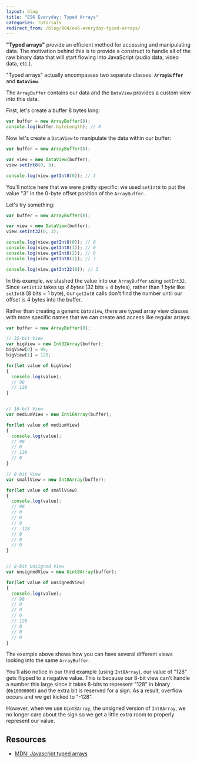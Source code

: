 ```yaml
---
layout: blog
title: "ES6 Everyday: Typed Arrays"
categories: Tutorials
redirect_from: /blog/904/es6-everyday-typed-arrays/
---
```


**"Typed arrays"** provide an efficient method for accessing and manipulating data. The motivation behind this is to provide a construct to handle all of the raw binary data that will start flowing into JavaScript (audio data, video data, etc.).

"Typed arrays" actually encompasses two separate classes: **`ArrayBuffer`** and **`DataView`**.

The `ArrayBuffer` contains our data and the `DataView` provides a custom view into this data.

First, let's create a buffer 8 bytes long:

```javascript
var buffer = new ArrayBuffer(8);
console.log(buffer.byteLength); // 8
```

Now let's create a `DataView` to manipulate the data within our buffer:

```javascript
var buffer = new ArrayBuffer(8);

var view = new DataView(buffer);
view.setInt8(0, 3);

console.log(view.getInt8(0)); // 3
```

You'll notice here that we were pretty specific: we used `setInt8` to put the value "3" in the 0-byte offset position of the `ArrayBuffer`.

Let's try something:

```javascript
var buffer = new ArrayBuffer(8);

var view = new DataView(buffer);
view.setInt32(0, 3);

console.log(view.getInt8(0)); // 0
console.log(view.getInt8(1)); // 0
console.log(view.getInt8(2)); // 0
console.log(view.getInt8(3)); // 3

console.log(view.getInt32(0)); // 3
```

In this example, we stashed the value into our `ArrayBuffer` using `setInt32`. Since `setInt32` takes up _4 bytes_ (32 bits = 4 bytes), rather than _1 byte_ like `setInt8` (8 bits = 1 byte), our `getInt8` calls don't find the number until our offset is 4 bytes into the buffer.

Rather than creating a generic `DataView`, there are typed array view classes with more specific names that we can create and access like regular arrays:

```javascript
var buffer = new ArrayBuffer(8);

// 32-bit View
var bigView = new Int32Array(buffer);
bigView[0] = 98;
bigView[1] = 128;

for(let value of bigView)
{
  console.log(value);
  // 98
  // 128
}


// 16-bit View
var mediumView = new Int16Array(buffer);

for(let value of mediumView)
{
  console.log(value);
  // 98
  // 0
  // 128
  // 0
}

// 8-bit View
var smallView = new Int8Array(buffer);

for(let value of smallView)
{
  console.log(value);
  // 98
  // 0
  // 0
  // 0
  // -128
  // 0
  // 0
  // 0
}


// 8-bit Unsigned View
var unsignedView = new Uint8Array(buffer);

for(let value of unsignedView)
{
  console.log(value);
  // 98
  // 0
  // 0
  // 0
  // 128
  // 0
  // 0
  // 0
}
```

The example above shows how you can have several different views looking into the same `ArrayBuffer`.

You'll also notice in our third example (using `Int8Array`), our value of "128" gets flipped to a negative value. This is because our 8-bit view can't handle a number this large since it takes 8-bits to represent "128" in binary (`0b10000000`) and the extra bit is reserved for a sign. As a result, overflow occurs and we get kicked to "-128".

However, when we use `Uint8Array`, the unsigned version of `Int8Array`, we no longer care about the sign so we get a little extra room to properly represent our value.

## Resources

- [MDN: Javascript typed arrays](https://developer.mozilla.org/en-US/docs/Web/JavaScript/Typed_arrays)
